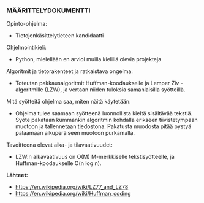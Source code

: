 ### MÄÄRITTELYDOKUMENTTI

Opinto-ohjelma:
* Tietojenkäsittelytieteen kandidaatti

Ohjelmointikieli:
* Python, mielellään en arvioi muilla kielillä olevia projekteja

Algoritmit ja tietorakenteet ja ratkaistava ongelma:
* Toteutan pakkausalgoritmit Huffman-koodaukselle ja Lemper Ziv -algoritmille (LZW), ja vertaan niiden tuloksia samanlaisilla syötteillä.

Mitä syötteitä ohjelma saa, miten näitä käytetään:
* Ohjelma tulee saamaan syötteenä luonnollista kieltä sisältävää tekstiä. Syöte pakataan kummankin algoritmin kohdalla erikseen tiivistetympään muotoon ja tallennetaan tiedostona. Pakatusta muodosta pitää pystyä palaamaan alkuperäiseen muotoon purkamalla.

Tavoitteena olevat aika- ja tilavaativuudet:
* LZW:n aikavaativuus on O(M) M-merkkiselle tekstisyötteelle, ja Huffman-koodaukselle O(n log n).

**Lähteet:**
* https://en.wikipedia.org/wiki/LZ77_and_LZ78
* https://en.wikipedia.org/wiki/Huffman_coding


